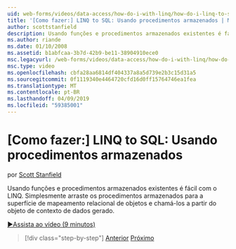 ```yaml
---
uid: web-forms/videos/data-access/how-do-i-with-linq/how-do-i-linq-to-sql-using-stored-procedures
title: '[Como fazer:] LINQ to SQL: Usando procedimentos armazenados | Microsoft Docs'
author: scottstanfield
description: Usando funções e procedimentos armazenados existentes é fácil com o LINQ. Simplesmente arraste os procedimentos armazenados para a superfície de mapeamento relacional de objetos e chamá-las da ge...
ms.author: riande
ms.date: 01/10/2008
ms.assetid: b1abfcaa-3b7d-42b9-be11-38904910ece0
msc.legacyurl: /web-forms/videos/data-access/how-do-i-with-linq/how-do-i-linq-to-sql-using-stored-procedures
msc.type: video
ms.openlocfilehash: cbfa28aa6814df404337a8a5d739e2b3c15d31a5
ms.sourcegitcommit: 0f1119340e4464720cfd16d0ff15764746ea1fea
ms.translationtype: MT
ms.contentlocale: pt-BR
ms.lasthandoff: 04/09/2019
ms.locfileid: "59385001"
---
```

# <a name="how-do-i-linq-to-sql-using-stored-procedures"></a>[Como fazer:] LINQ to SQL: Usando procedimentos armazenados

por [Scott Stanfield](https://github.com/scottstanfield)

Usando funções e procedimentos armazenados existentes é fácil com o LINQ. Simplesmente arraste os procedimentos armazenados para a superfície de mapeamento relacional de objetos e chamá-los a partir do objeto de contexto de dados gerado.

[&#9654;Assista ao vídeo (9 minutos)](https://channel9.msdn.com/Blogs/ASP-NET-Site-Videos/how-do-i-linq-to-sql-using-stored-procedures)

> [!div class="step-by-step"]
> [Anterior](how-do-i-linq-to-sql-custom-linqdatasource.md)
> [Próximo](how-do-i-linq-to-sql-updating-with-stored-procedures.md)
